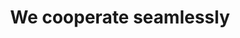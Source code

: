 ---
title: "We cooperate seamlessly"
type: team
image: https://i.imgur.com/cTenH0s.jpg
members:
  heading: Nuestro Equipo
  description: >
    El equipo de SmartOcean está formado por un Ingeniero Ambiental, un Magister en Oceanografia y un Magister en Inteligencia Artificial. Cada miembro tiene una basta experiencia en su campo y todos estan comprometidos para asumir la responsabilidad de cada parte de un proyecto. Hemos trabajado juntos durante mucho tiempo y todos nos complementamos muy bien.
  blurbs:
    - image: https://i.imgur.com/cTenH0s.jpg
      name: Christian Haeger
      text: >
        Ingeniero Ambiental con mas de 20 años de experiencia en el desarrollo y evaluación de proyectos  en su componente medioambiental, con alta experiencia en líderar proyectos para aprobación de concesiones maritimas, fundador de la empresa consultora mediambiental Geogama. Visionario de tecnologias sustentables con el medioambiente.
    - image: /img/designer.jpeg
      name: Rain.hao
      text: >
        Chief designer, senior graphic designer with more than 10 years experience of industry software UI, magzine, advertisement, packaging design. The best outstanding speciality of her is corperate identity design. 
    - image: /img/leader.jpeg
      name: Thomas
      text: >
        Project manager,  growing from coder for many years then turn to PM, he is the most talktive and creative person in our team. His responsibility includes project planning, user requirement accessment, and project delivery.
    - image: /img/marketing.jpeg
      name: su
      text: >
        Marketing lead, the youngest yet smartest and the tough guy of tackle problems, he exists in our team as a sharp knife and generalist. Each time we kickout a new project, he is the right person to choose, and definitely will give our a awesome start point.
---